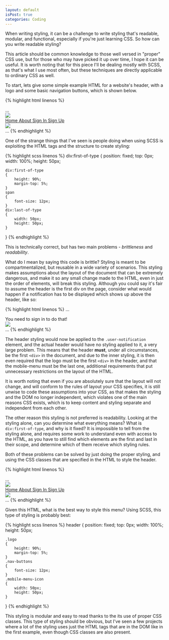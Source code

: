 ```yaml
---
layout: default
isPost: true
categories: Coding
---
```


When writing styling, it can be a challenge to write styling that's readable, modular, 
and functional, especially if you're just learning CSS. So how can you write readable styling?

This article should be common knowledge to those well versed in "proper"
CSS use, but for those who may have picked it up over time, I hope it can be useful. 
It is worth noting that for this piece I'll be dealing mostly with SCSS, as that's 
what I use most often, but these techniques are directly applicable to ordinary CSS as well.

To start, lets give some simple example HTML for a website's header, with a logo
and some basic navigation buttons, which is shown below.

{% highlight html linenos %}
<html>
<head>...</head>
<body>
  <div>
    <div><img src="logo.png"></div>
    <!-- Navigation Menu -->
    <a href="/">
        <span>Home</span>
    </a>
    <a href="/about">
        <span>About</span>
    </a>
    <a href="/sign-in">
        <span>Sign In </span>
    </a>
    <a href="/sign-up">
        <span>Sign Up</span>
    </a>
    <div><img src="menu.png"></div>
  </div>
...
{% endhighlight %}

One of the strange things that I've seen is people doing when using SCSS is
exploiting the HTML tags and the structure to create styling:

{% highlight scss linenos %}
div:first-of-type
{
    position: fixed;
    top: 0px;
    width: 100%;
    height: 50px;

    div:first-of-type
    {
        height: 90%;
        margin-top: 5%;
    }
    span
    {
        font-size: 12px;
    }
    div:last-of-type
    {
        width: 50px;
        height: 50px;
    }
}
{% endhighlight %}

This is technically correct, but has two main problems - *brittleness* and *readability*.

What do I mean by saying this code is brittle? Styling is meant to be compartmentalized,
but reusable in a wide variety of scenarios. This styling makes assumptions about the 
layout of the document that can be extremely dangerous, and make it so any small change
made to the HTML, even in just the order of elements, will break this styling. Although
you could say it's fair to assume the header is the first div on the page, consider what
would happen if a notification has to be displayed which shows up above the header, like
so:

{% highlight html linenos %}
...
  <div class="user-notification">You need to sign in to do that!</div>
  <div class="header">
    <div class="logo"><img src="logo.png"></div>
...
{% endhighlight %}

The header styling would now be applied to the `.user-notification` element, and the actual
header would have no styling applied to it, a very large problem. This means that the header
**must**, under all circumstances, be the first `<div>` in the document, and due to the inner
styling, it is then even required that the logo must be the first `<div>` in the header, and
that the mobile-menu must be the last one, additional requirements that put unnecessary
restrictions on the layout of the HTML.

It is worth noting that even if you are absolutely sure that the layout will not change, and
will conform to the rules of layout your CSS specifies, it is still unwise to code these 
assumptions into your CSS, as that makes the styling and the DOM no longer independent, which
violates one of the main reasons CSS exists, which is to keep content and styling separate
and independent from each other.

The other reason this styling is not preferred is readability. Looking at the styling alone,
can you determine what everything means? What is `div:first-of-type`, and why is it fixed?
It is impossible to tell from the styling alone, and requires some work to understand even
with access to the HTML, as you have to still find which elements are the first and last in
their scope, and determine which of them receive which styling rules.

Both of these problems can be solved by just doing the proper styling, and using the CSS
classes that are specified in the HTML to style the header.

{% highlight html linenos %}
<html>
<head>...</head>
<body>
  <div class="header">
    <div class="logo"><img src="logo.png"></div>
    <!-- Navigation Menu -->
    <a href="/">
        <span class="nav-buttons">Home</span>
    </a>
    <a href="/about">
        <span class="nav-buttons">About</span>
    </a>
    <a href="/sign-in">
        <span class="nav-buttons">Sign In </span>
    </a>
    <a href="/sign-up">
        <span class="nav-buttons">Sign Up</span>
    </a>
    <div class="mobile-menu-icon"><img src="menu.png"></div>
  </div>
...
{% endhighlight %}

Given this HTML, what is the best way to style this menu? Using SCSS, this
type of styling is probably best:

{% highlight scss linenos %}
header
{
    position: fixed;
    top: 0px;
    width: 100%;
    height: 50px;

    .logo
    {
        height: 90%;
        margin-top: 5%;
    }
    .nav-buttons
    {
        font-size: 12px;
    }
    .mobile-menu-icon
    {
        width: 50px;
        height: 50px;
    }
}
{% endhighlight %}

This styling is modular and easy to read thanks to the its use of proper CSS classes.
This type of styling should be obvious, but I've seen a few projects where a lot of the
styling uses just the HTML tags that are in the DOM like in the first example, even though
CSS classes are also present.